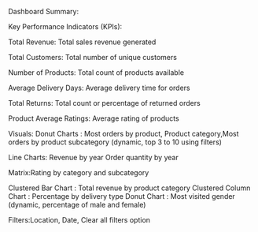 Dashboard Summary:

Key Performance Indicators (KPIs):

Total Revenue: Total sales revenue generated

Total Customers: Total number of unique customers

Number of Products: Total count of products available

Average Delivery Days: Average delivery time for orders

Total Returns: Total count or percentage of returned orders

Product Average Ratings: Average rating of products

Visuals: 
Donut Charts : Most orders by product, Product category,Most orders by product subcategory 
(dynamic, top 3 to 10 using filters)

Line Charts: Revenue by year Order quantity by year

Matrix:Rating by category and subcategory

Clustered Bar Chart    : Total revenue by product category
Clustered Column Chart : Percentage by delivery type
Donut Chart            : Most visited gender (dynamic, percentage of male and female)

Filters:Location, Date, Clear all filters option
